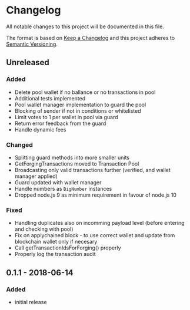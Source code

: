 # Changelog

All notable changes to this project will be documented in this file.

The format is based on [Keep a Changelog](http://keepachangelog.com/en/1.0.0/)
and this project adheres to [Semantic Versioning](http://semver.org/spec/v2.0.0.html).

## Unreleased

### Added
- Delete pool wallet if no ballance or no transactions in pool
- Additional tests implemented
- Pool wallet manager implementation to guard the pool
- Blocking of sender if not in conditions or whitelisted
- Limit votes to 1 per wallet in pool via guard
- Return error feedback from the guard
- Handle dynamic fees

### Changed
- Splitting guard methods into more smaller units
- GetForgingTransactions moved to Transaction Pool
- Broadcasting only valid transactions further (verified, and wallet manager applied)
- Guard updated with wallet manager
- Handle numbers as `BigNumber` instances
- Dropped node.js 9 as minimum requirement in favour of node.js 10

### Fixed
- Handling duplicates also on incomming payload level (before entering and checking with pool)
- Fix on applychained block - to use correct wallet and update from blockchain wallet only if necesary
- Call getTransactionIdsForForging() properly
- Properly log the transaction audit

## 0.1.1 - 2018-06-14

### Added
- initial release
